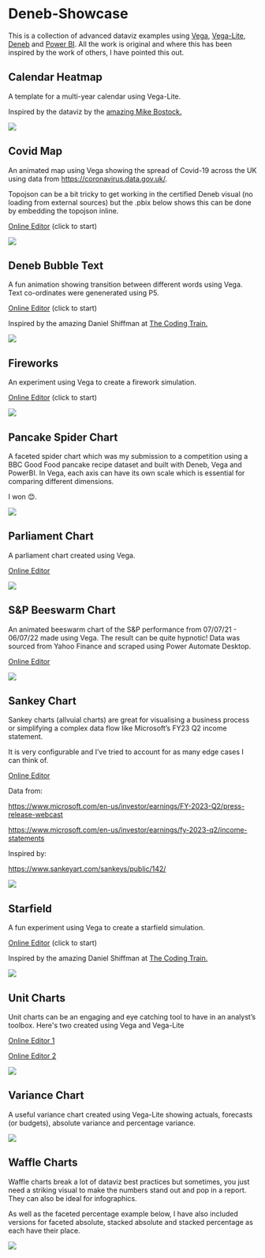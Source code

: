 # Deneb-Showcase

This is a collection of advanced dataviz examples using [Vega](https://vega.github.io/vega/), [Vega-Lite](https://vega.github.io/vega-lite/), [Deneb](https://deneb-viz.github.io/) and [Power BI](https://powerbi.microsoft.com/en-us/). All the work is original and where this has been inspired by the work of others, I have pointed this out. 

## Calendar Heatmap

A template for a multi-year calendar using Vega-Lite.

Inspired by the dataviz by the [amazing Mike Bostock.](https://observablehq.com/@d3/calendar)

![](https://github.com/PBI-David/Deneb-Showcase/blob/main/Calendar%20Heatmap/Thumbnail.jpg)


## Covid Map

An animated map using Vega showing the spread of Covid-19 across the UK using data from https://coronavirus.data.gov.uk/.

Topojson can be a bit tricky to get working in the certified Deneb visual (no loading from external sources) but the .pbix below shows this can be done by embedding the topojson inline. 

[Online Editor](https://lnkd.in/eRwdYEYc) (click to start)

![](https://github.com/PBI-David/Deneb-Showcase/blob/main/Covid%20Map/Thumbnail.jpg)


## Deneb Bubble Text

A fun animation showing transition between different words using Vega. Text co-ordinates were genenerated using P5. 

[Online Editor](https://lnkd.in/e_Nk6sAB) (click to start)

Inspired by the amazing Daniel Shiffman at [The Coding Train.](https://thecodingtrain.com/)

![](https://github.com/PBI-David/Deneb-Showcase/blob/main/Deneb%20Bubble%20Text/Thumbnail.jpg)



## Fireworks

An experiment using Vega to create a firework simulation.  

[Online Editor](https://lnkd.in/e3TVGm-z) (click to start)

![](https://github.com/PBI-David/Deneb-Showcase/blob/main/Fireworks/Thumbnail.jpg)


## Pancake Spider Chart

A faceted spider chart which was my submission to a competition using a BBC Good Food pancake recipe dataset and built with Deneb, Vega and PowerBI. In Vega, each axis can have its own scale which is essential for comparing different dimensions. 

I won 😊.


![](https://github.com/PBI-David/Deneb-Showcase/blob/main/Pancake%20Spider%20Chart/Thumbnail.jpg)


## Parliament Chart

A parliament chart created using Vega.  

[Online Editor](https://lnkd.in/e4FttpTB)

![](https://github.com/PBI-David/Deneb-Showcase/blob/main/Parliament%20Chart/Thumbnail.jpg)


## S&P Beeswarm Chart

An animated beeswarm chart of the S&P performance from 07/07/21 - 06/07/22 made using Vega. The result can be quite hypnotic! Data was sourced from Yahoo Finance and scraped using Power Automate Desktop. 

[Online Editor](https://lnkd.in/euc8TSrd)

![](https://github.com/PBI-David/Deneb-Showcase/blob/main/S%26P%20Beeswarm%20Chart/Thumbnail.jpg)



## Sankey Chart

Sankey charts (allvuial charts) are great for visualising a business process or simplifying a complex data flow like Microsoft’s FY23 Q2 income statement.

It is very configurable and I’ve tried to account for as many edge cases I can think of.

[Online Editor](https://lnkd.in/eTpuaNa6)

Data from: 

https://www.microsoft.com/en-us/investor/earnings/FY-2023-Q2/press-release-webcast 

https://www.microsoft.com/en-us/investor/earnings/fy-2023-q2/income-statements

Inspired by:

https://www.sankeyart.com/sankeys/public/142/


![](https://github.com/PBI-David/Deneb-Showcase/blob/main/Sankey%20Chart/Thumbnail.jpg)


## Starfield

A fun experiment using Vega to create a starfield simulation.  

[Online Editor](https://vega.github.io/editor/#/url/vega/N4IgJAzgxgFgpgWwIYgFwhgF0wBwqgegIDc4BzJAOjIEtMYBXAI0poHsDp5kTykSArJQBWENgDsQAGhAB3GgBN6aAQAZVM+DTJYV6mTiQKFNcWTQaQTJFADWZAE5sG4hWisAbG7ekgFSTBRUAG1QcSQEOHcxBgcoKJliJA8GOAg0YIBdGUwHJHEIADM2BwQM0EwATxwo9Ag4AEdU8XjfCECHTDQARhl2thw0AGZ9EHa4QdRekCR09EUQAF8pCurakGLShi9fWfcAD184fZwHdzzXNgQACgBKACoAJgBabqWVkCqa902EbZQZHt0JUjiczugLgorncnq93qtvuhfv9dnMQAAvUGndz+TAMBCUCD7AAEAD5no9iQAyKm4-GEkkAHkpNOJdIJEEqZIp1NpAXpnOJzN5xKgznEmDgDjJxNUAH52ZR0a9UI91PDPmsfiU-jtAWiiVjwX5+QT9gRFeinurlgj1si9TMDSCZMdsehFZULaaldbVBqvvadSj9e4cIdXWCcT70QBeWNq+WKomoRXhgNapHBx1AkA4F0gN3Gy3xxMKn2c1M+-NLTKLbJjbThDxzUIgcKRc4uXxJFK1QrJeoyCTlQukCVoqAeGh2XwMHC49YAQgc3frtvbEXWYpckrOiWSqTQieHkhCoDg48wczt7kwNEi+8+MCc2A8tVUyxA88XXfENJ3CUpVJbo5UAvdiVeYlVRtD5LzgCc0FvD0mA8KcZx8L8fwCdZE1res+igZI0lHDt1n2aBiN8QN3GncQ4CQJ8oWQUwkMbMhm3cYJXikbpMneEALjIdZ5CUGANTI9xKko99qMzEA6IYpiriQVjUFACAm2SLieL4gShPWLQdC6DdJLqGh0QSTVEQU0wlN8JwXDcVBclSGRxBnftBzgGRLKcNBXJ8vwVLU4INETBsDIybp9FUOsG2QBxbFbMIt2iDp0hyeTOQQJg2A8XxCicMp1JNQJomcOIoi-BCxQUWpQGwyU2MOUrChoOAPGcsYIzGIjZPQCj+uqmQQTajquuiAsZPWaThoEzTLLYmbogsqz2s67rMS-CAYCQRFQF7I90CgGg4lkr92o8ArSqOkSYDoEbPjYfL70mDStJusr8SWRY-o+MyxlyBjkrkmzV1kmQiquNjcSCMZKtaGqWjYeq2KahqQFa0ANsm9B00IqjBpWr8xpxibuprQmBpAOaqK-fZHjY3HusNanyJJ0amfGzapraebgU5oGnFsTG7vcWQHuanbcjYUWAHVFGUW7Dw-SgBC-AYbDoMmQHF1BVEoAAOP6-rrIA/view) (click to start)

Inspired by the amazing Daniel Shiffman at [The Coding Train.](https://thecodingtrain.com/)


![](https://github.com/PBI-David/Deneb-Showcase/blob/main/Starfield/Thumbnail.jpg)


## Unit Charts

Unit charts can be an engaging and eye catching tool to have in an analyst’s toolbox. Here's two created using Vega and Vega-Lite 

[Online Editor 1](https://lnkd.in/eXiFJbmY)

[Online Editor 2](https://lnkd.in/e35HC8uK)


![](https://github.com/PBI-David/Deneb-Showcase/blob/main/Unit%20Charts/Thumbnail.png)



## Variance Chart

A useful variance chart created using Vega-Lite showing actuals, forecasts (or budgets), absolute variance and percentage variance.  


![](https://github.com/PBI-David/Deneb-Showcase/blob/main/Variance%20Chart/Thumbnail.jpg)

## Waffle Charts

Waffle charts break a lot of dataviz best practices but sometimes, you just need a striking visual to make the numbers stand out and pop in a report. They can also be ideal for infographics.

As well as the faceted percentage example below, I have also included versions for faceted absolute, stacked absolute and stacked percentage as each have their place.

![](https://github.com/PBI-David/Deneb-Showcase/blob/main/Waffle%20Charts/Thumbnail.jpg)



